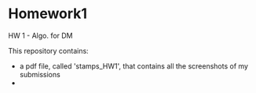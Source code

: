# Homework1
HW 1 - Algo. for DM

This repository contains:

- a pdf file, called 'stamps_HW1', that contains all the screenshots of my submissions
- 

